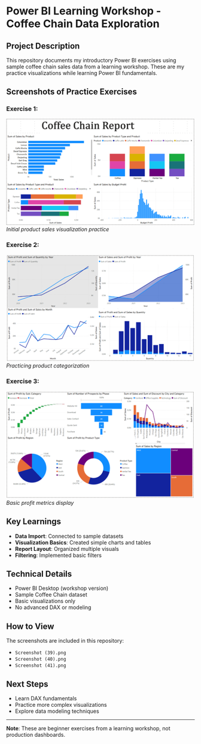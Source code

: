 # Power BI Learning Workshop - Coffee Chain Data Exploration

## Project Description
This repository documents my introductory Power BI exercises using sample coffee chain sales data from a learning workshop. These are my practice visualizations while learning Power BI fundamentals.

## Screenshots of Practice Exercises

### Exercise 1: 
![Product Sales](Screenshot%20(39).png)  
*Initial product sales visualization practice*

### Exercise 2: 
![Product Type Analysis](Screenshot%20(40).png)  
*Practicing product categorization*

### Exercise 3:
![Profit Visualization](Screenshot%20(41).png)  
*Basic profit metrics display*

## Key Learnings
- **Data Import**: Connected to sample datasets
- **Visualization Basics**: Created simple charts and tables
- **Report Layout**: Organized multiple visuals
- **Filtering**: Implemented basic filters

## Technical Details
- Power BI Desktop (workshop version)
- Sample Coffee Chain dataset
- Basic visualizations only
- No advanced DAX or modeling

## How to View
The screenshots are included in this repository:
- `Screenshot (39).png`
- `Screenshot (40).png`
- `Screenshot (41).png`

## Next Steps
- Learn DAX fundamentals
- Practice more complex visualizations
- Explore data modeling techniques

---

**Note**: These are beginner exercises from a learning workshop, not production dashboards.
